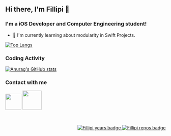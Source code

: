 ## Hi there, I'm Fillipi 👋

### I'm a iOS Developer and Computer Engineering student!
- 👾 I'm currently learning about modularity in Swift Projects.

[![Top Langs](https://github-readme-stats.vercel.app/api/top-langs/?username=FillipiPS&layout=compact&theme=chartreuse-dark)](https://github.com/anuraghazra/github-readme-stats)

### Coding Activity

[![Anurag's GitHub stats](https://github-readme-stats.vercel.app/api?username=FillipiPS&custom_title=Fillipi's+GitHub+Stats&count_private=true&show_icons=true&theme=chartreuse-dark)](https://github.com/anuraghazra/github-readme-stats)

### Contact with me

[<img src="https://user-images.githubusercontent.com/39777244/120128570-b2917900-c198-11eb-9d4b-26070af6ab36.png" width=50px>](https://twitter.com/FillipiPS)
[<img src="https://user-images.githubusercontent.com/39777244/120129942-61cf4f80-c19b-11eb-84a7-d04293138d5d.png" width=60px>](https://www.linkedin.com/in/fillipips)

<br/>

<p align="right">
  <a href="https://badges.pufler.dev">
      <img src="https://badges.pufler.dev/years/FillipiPS" alt="Fillipi years badge" />
  </a>
  
  <a href="https://badges.pufler.dev">
      <img src="https://badges.pufler.dev/repos/FillipiPS" alt="Fillipi repos badge" />
  </a>
</p>
